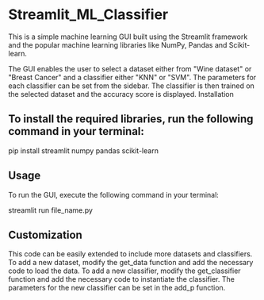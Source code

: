 # Streamlit_ML_Classifier

This is a simple machine learning GUI built using the Streamlit framework and the popular machine learning libraries like NumPy, Pandas and Scikit-learn.

The GUI enables the user to select a dataset either from "Wine dataset" or "Breast Cancer" and a classifier either "KNN" or "SVM". The parameters for each classifier can be set from the sidebar. The classifier is then trained on the selected dataset and the accuracy score is displayed.
Installation

## To install the required libraries, run the following command in your terminal:

pip install streamlit numpy pandas scikit-learn

## Usage

To run the GUI, execute the following command in your terminal:

streamlit run file_name.py

## Customization

This code can be easily extended to include more datasets and classifiers. To add a new dataset, modify the get_data function and add the necessary code to load the data. To add a new classifier, modify the get_classifier function and add the necessary code to instantiate the classifier. The parameters for the new classifier can be set in the add_p function.
